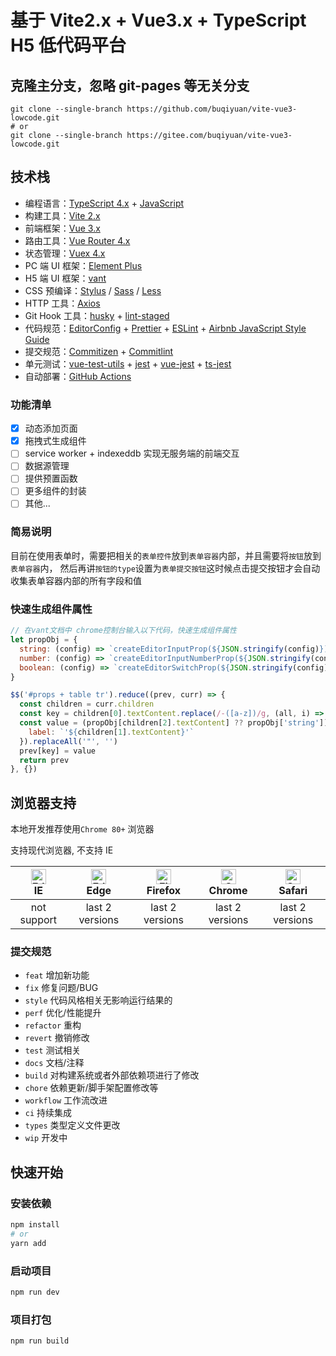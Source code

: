 # 基于 Vite2.x + Vue3.x + TypeScript H5 低代码平台

## 克隆主分支，忽略 git-pages 等无关分支

```shell
git clone --single-branch https://github.com/buqiyuan/vite-vue3-lowcode.git
# or
git clone --single-branch https://gitee.com/buqiyuan/vite-vue3-lowcode.git
```

## 技术栈

- 编程语言：[TypeScript 4.x](https://www.typescriptlang.org/zh/) + [JavaScript](https://www.javascript.com/)
- 构建工具：[Vite 2.x](https://cn.vitejs.dev/)
- 前端框架：[Vue 3.x](https://v3.cn.vuejs.org/)
- 路由工具：[Vue Router 4.x](https://next.router.vuejs.org/zh/index.html)
- 状态管理：[Vuex 4.x](https://next.vuex.vuejs.org/)
- PC 端 UI 框架：[Element Plus](https://element-plus.org/#/zh-CN)
- H5 端 UI 框架：[vant](https://vant-contrib.gitee.io/vant/v3/#/zh-CN/)
- CSS 预编译：[Stylus](https://stylus-lang.com/) / [Sass](https://sass.bootcss.com/documentation) / [Less](http://lesscss.cn/)
- HTTP 工具：[Axios](https://axios-http.com/)
- Git Hook 工具：[husky](https://typicode.github.io/husky/#/) + [lint-staged](https://github.com/okonet/lint-staged)
- 代码规范：[EditorConfig](http://editorconfig.org) + [Prettier](https://prettier.io/) + [ESLint](https://eslint.org/) + [Airbnb JavaScript Style Guide](https://github.com/airbnb/javascript#translation)
- 提交规范：[Commitizen](http://commitizen.github.io/cz-cli/) + [Commitlint](https://commitlint.js.org/#/)
- 单元测试：[vue-test-utils](https://next.vue-test-utils.vuejs.org/) + [jest](https://jestjs.io/) + [vue-jest](https://github.com/vuejs/vue-jest) + [ts-jest](https://kulshekhar.github.io/ts-jest/)
- 自动部署：[GitHub Actions](https://docs.github.com/cn/actions/learn-github-actions)

### 功能清单

- [x] 动态添加页面
- [x] 拖拽式生成组件
- [ ] service worker + indexeddb 实现无服务端的前端交互
- [ ] 数据源管理
- [ ] 提供预置函数
- [ ] 更多组件的封装
- [ ] 其他...

### 简易说明

目前在使用表单时，需要把相关的`表单控件`放到`表单容器`内部，并且需要将`按钮`放到`表单容器`内，
然后再讲`按钮的type`设置为`表单提交按钮`这时候点击提交按钮才会自动收集表单容器内部的所有字段和值

### 快速生成组件属性

```javascript
// 在vant文档中 chrome控制台输入以下代码，快速生成组件属性
let propObj = {
  string: (config) => `createEditorInputProp(${JSON.stringify(config)})`,
  number: (config) => `createEditorInputNumberProp(${JSON.stringify(config)})`,
  boolean: (config) => `createEditorSwitchProp(${JSON.stringify(config)})`
}

$$('#props + table tr').reduce((prev, curr) => {
  const children = curr.children
  const key = children[0].textContent.replace(/-([a-z])/g, (all, i) => i.toUpperCase())
  const value = (propObj[children[2].textContent] ?? propObj['string'])({
    label: `'${children[1].textContent}'`
  }).replaceAll('"', '')
  prev[key] = value
  return prev
}, {})
```

## 浏览器支持

本地开发推荐使用`Chrome 80+` 浏览器

支持现代浏览器, 不支持 IE

| [<img src="https://raw.githubusercontent.com/alrra/browser-logos/master/src/edge/edge_48x48.png" alt=" Edge" width="24px" height="24px" />](http://godban.github.io/browsers-support-badges/)</br>IE | [<img src="https://raw.githubusercontent.com/alrra/browser-logos/master/src/edge/edge_48x48.png" alt=" Edge" width="24px" height="24px" />](http://godban.github.io/browsers-support-badges/)</br>Edge | [<img src="https://raw.githubusercontent.com/alrra/browser-logos/master/src/firefox/firefox_48x48.png" alt="Firefox" width="24px" height="24px" />](http://godban.github.io/browsers-support-badges/)</br>Firefox | [<img src="https://raw.githubusercontent.com/alrra/browser-logos/master/src/chrome/chrome_48x48.png" alt="Chrome" width="24px" height="24px" />](http://godban.github.io/browsers-support-badges/)</br>Chrome | [<img src="https://raw.githubusercontent.com/alrra/browser-logos/master/src/safari/safari_48x48.png" alt="Safari" width="24px" height="24px" />](http://godban.github.io/browsers-support-badges/)</br>Safari |
| :--------------------------------------------------------------------------------------------------------------------------------------------------------------------------------------------------: | :----------------------------------------------------------------------------------------------------------------------------------------------------------------------------------------------------: | :---------------------------------------------------------------------------------------------------------------------------------------------------------------------------------------------------------------: | :-----------------------------------------------------------------------------------------------------------------------------------------------------------------------------------------------------------: | :-----------------------------------------------------------------------------------------------------------------------------------------------------------------------------------------------------------: |
|                                                                                             not support                                                                                              |                                                                                            last 2 versions                                                                                             |                                                                                                  last 2 versions                                                                                                  |                                                                                                last 2 versions                                                                                                |                                                                                                last 2 versions                                                                                                |

### 提交规范

- `feat` 增加新功能
- `fix` 修复问题/BUG
- `style` 代码风格相关无影响运行结果的
- `perf` 优化/性能提升
- `refactor` 重构
- `revert` 撤销修改
- `test` 测试相关
- `docs` 文档/注释
- `build` 对构建系统或者外部依赖项进行了修改
- `chore` 依赖更新/脚手架配置修改等
- `workflow` 工作流改进
- `ci` 持续集成
- `types` 类型定义文件更改
- `wip` 开发中

## 快速开始

### 安装依赖

```sh
npm install
# or
yarn add
```

### 启动项目

```sh
npm run dev
```

### 项目打包

```sh
npm run build
```
